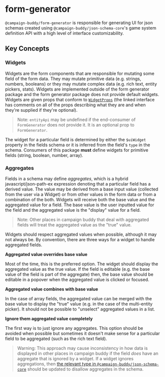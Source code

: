 # form-generator

`@campaign-buddy/form-generator` is responsible for generating UI for json schemas created using `@campaign-buddy/json-schema-core`'s game system definition API with a high level of interface customizability.

## Key Concepts

### Widgets

Widgets are the form components that are responsible for mutating some field of the form data. They may mutate primitive data (e.g. strings, numbers, booleans) or they may mutate complex data (e.g. rich text, entity pickers, stats). Widgets are implemented outside of the form generator package and the form generator package does not provide default widgets. Widgets are given props that conform to [`WidgetProps`](./src/FormGeneratorProps.ts#L22) (the linked interface has comments on all of the props describing what they are and when they're supplied if they're optional).

> Note: `entityApi` may be undefined if the end-consumer of `FormGenerator` does not provide it. It is an optional prop to `FormGenerator`.

The widget for a particular field is determined by either the `$uiWidget` property in the fields schema or it is inferred from the field's `type` in the schema. Consumers of this package **must** define widgets for primitive fields (string, boolean, number, array).

### Aggregates

Fields in a schema may define *aggregates*, which is a hybrid javascript/json-path-ex expression denoting that a particular field has a derived value. The value may be derived from a base input value (collected from the user via a Widget) or from other values in the form data or from a combination of the both. Widgets will receive both the base value and the aggregated value for a field. The base value is the user inputted value for the field and the aggregated value is the "display" value for a field.

> Note: Other places in campaign buddy that deal with aggregated fields will treat the aggregated value as the "true" value.

Widgets should respect aggregated values when possible, although it may not always be. By convention, there are three ways for a widget to handle aggregated fields.

**Aggregated value overrides base value**

Most of the time, this is the preferred option. The widget should display the aggregated value as the true value. If the field is editable (e.g. the base value of the field is part of the aggregate) then, the base value should be editable in a popover when the aggregated value is clicked or focused.

**Aggregated value combines with base value**

In the case of array fields, the aggregated value can be merged with the base value to display the "true" value (e.g. in the case of the multi-entity picker). It should not be possible to "unselect" aggregated values in a list.

**Ignore them aggregated value completely**

The first way is to just ignore any aggregates. This option should be avoided when possible but sometimes it doesn't make sense for a particular field to be aggregated (such as the rich text field).

> Warning: This approach may cause inconsistency in how data is displayed in other places in campaign buddy if the field *does* have an aggregate that is ignored by a widget. If a widget ignores aggregations, then [the relevant type in `@campaign-buddy/json-schema-core`](../json-schema-core/src/jsonSchemaTypes.ts) should be updated to disallow aggregates in the schema.
